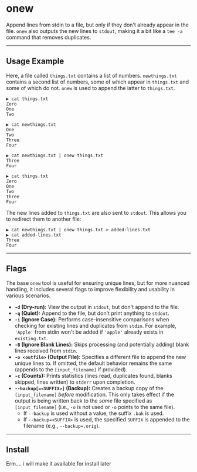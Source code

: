 # onew

Append lines from stdin to a file, but only if they don't already appear in the file. `onew` also outputs the new lines to `stdout`, making it a bit like a `tee -a` command that removes duplicates.

-----

## Usage Example

Here, a file called `things.txt` contains a list of numbers. `newthings.txt` contains a second list of numbers, some of which appear in `things.txt` and some of which do not. `onew` is used to append the latter to `things.txt`.

```
▶ cat things.txt
Zero
One
Two

▶ cat newthings.txt
One
Two
Three
Four

▶ cat newthings.txt | onew things.txt
Three
Four

▶ cat things.txt
Zero
One
Two
Three
Four
```

The new lines added to `things.txt` are also sent to `stdout`. This allows you to redirect them to another file:

```
▶ cat newthings.txt | onew things.txt > added-lines.txt
▶ cat added-lines.txt
Three
Four
```

-----

## Flags

The base `onew` tool is useful for ensuring unique lines, but for more nuanced handling, it includes several flags to improve flexibility and usability in various scenarios.

  - **`-d` (Dry-run):** View the output in `stdout`, but don't append to the file.
  - **`-q` (Quiet):** Append to the file, but don't print anything to `stdout`.
  - **`-i` (Ignore Case):** Performs case-insensitive comparisons when checking for existing lines and duplicates from `stdin`. For example, `'Apple'` from stdin won't be added if `'apple'` already exists in `existing.txt`.
  - **`-B` (Ignore Blank Lines):** Skips processing (and potentially adding) blank lines received from `stdin`.
  - **`-o <outfile>` (Output File):** Specifies a different file to append the new unique lines to. If omitted, the default behavior remains the same (appends to the `[input_filename]` if provided).
  - **`-c` (Counts):** Prints statistics (lines read, duplicates found, blanks skipped, lines written) to `stderr` upon completion.
  - **`--backup[=<SUFFIX>]` (Backup):** Creates a backup copy of the `[input_filename]` *before* modification. This only takes effect if the output is being written back to the *same* file specified as `[input_filename]` (i.e., `-o` is not used or `-o` points to the same file).
      - If `--backup` is used without a value, the suffix `.bak` is used.
      - If `--backup=<SUFFIX>` is used, the specified `SUFFIX` is appended to the filename (e.g., `--backup=.orig`).

-----

## Install

Erm.... i will make it available for install later
